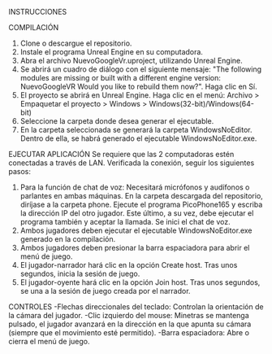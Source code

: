 INSTRUCCIONES

COMPILACIÓN
1. Clone o descargue el repositorio.
2. Instale el programa Unreal Engine en su computadora.
3. Abra el archivo NuevoGoogleVr.uproject, utilizando Unreal Engine.
4. Se abrirá un cuadro de diálogo con el siguiente mensaje: "The following modules are missing or built with a different engine version: NuevoGoogleVR Would you like to rebuild them now?". Haga clic en Sí.
5. El proyecto se abrirá en Unreal Engine. Haga clic en el menú: Archivo > Empaquetar el proyecto > Windows > Windows(32-bit)/Windows(64-bit)
6. Seleccione la carpeta donde desea generar el ejecutable.
7. En la carpeta seleccionada se generará la carpeta WindowsNoEditor. Dentro de ella, se habrá generado el ejecutable WindowsNoEditor.exe.

EJECUTAR APLICACIÓN
Se requiere que las 2 computadoras estén conectadas a través de LAN. Verificada la conexión, seguir los siguientes pasos:
1. Para la función de chat de voz: Necesitará micrófonos y audífonos o parlantes en ambas máquinas. En la carpeta descargada del repositorio, diríjase a la carpeta phone. Ejecute el programa PicoPhone165 y escriba la dirección IP del otro jugador. Este último, a su vez, debe ejecutar el programa también y aceptar la llamada. Se inici el chat de voz.
2. Ambos jugadores deben ejecutar el ejecutable WindowsNoEditor.exe generado en la compilación.
3. Ambos jugadores deben presionar la barra espaciadora para abrir el menú de juego.
4. El jugador-narrador hará clic en la opción Create host. Tras unos segundos, inicia la sesión de juego.
5. El jugador-oyente hará clic en la opción Join host. Tras unos segundos, se una a la sesión de juego creada por el narrador.

CONTROLES
-Flechas direccionales del teclado: Controlan la orientación de la cámara del jugador.
-Clic izquierdo del mouse: Minetras se mantenga pulsado, el jugador avanzará en la dirección en la que apunta su cámara (siempre que el movimiento esté permitido).
-Barra espaciadora: Abre o cierra el menú de juego.
